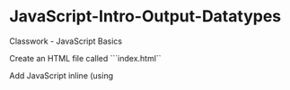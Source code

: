# JavaScript-Intro-Output-Datatypes
Classwork - JavaScript Basics

Create an HTML file called ```index.html`` 

Add JavaScript inline (using <script> tags) that does the following:

* Defines a string variable called ```name``` and assign it your name

* Defines a numeric variable called ```age``` that contains your age

* Write the code to log ```My name is YOURNAME and I am YOURAGE``` in the developer console

https://github.com/cs-fullstack-2019-spring/javascript-intro-output-datatypes-Joshtg1104.git
